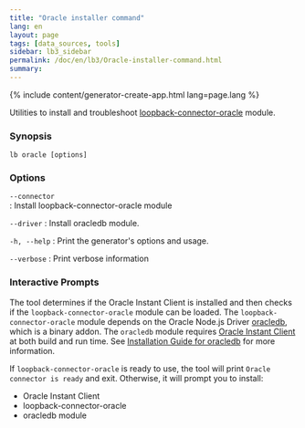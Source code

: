 ```yaml
---
title: "Oracle installer command"
lang: en
layout: page
tags: [data_sources, tools]
sidebar: lb3_sidebar
permalink: /doc/en/lb3/Oracle-installer-command.html
summary:
---
```

{% include content/generator-create-app.html lang=page.lang %}

Utilities to install and troubleshoot [loopback-connector-oracle](https://github.com/strongloop/loopback-connector-oracle) module.

### Synopsis

```
lb oracle [options]
```

### Options

`--connector`     
: Install loopback-connector-oracle module

`--driver`
: Install oracledb module.

`-h, --help`
: Print the generator's options and usage.

`--verbose`
: Print verbose information

### Interactive Prompts

The tool determines if the Oracle Instant Client is installed and then checks
if the `loopback-connector-oracle` module can be loaded.
The `loopback-connector-oracle` module depends on the Oracle Node.js Driver [oracledb](https://github.com/oracle/node-oracledb),
which is a binary addon.
The `oracledb` module requires [Oracle Instant Client](http://www.oracle.com/technetwork/database/features/instant-client/index-097480.html) at
both build and run time. See [Installation Guide for oracledb](https://github.com/oracle/node-oracledb/blob/master/INSTALL.md)
for more information.

If `loopback-connector-oracle` is ready to use, the tool will print `Oracle connector is ready` and exit.
Otherwise, it will prompt you to install:

- Oracle Instant Client
- loopback-connector-oracle
- oracledb module
